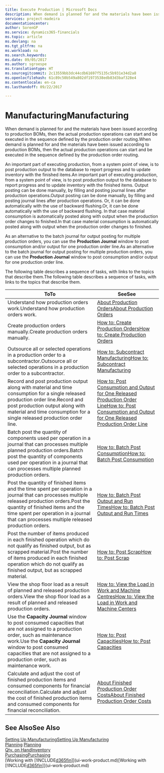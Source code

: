 ```yaml
---
title: Execute Production | Microsoft Docs
description: When demand is planned for and the materials have been issued according to production BOMs, then the actual production operations can start and be executed in the sequence defined by the production order routing.
services: project-madeira
documentationcenter: 
author: SorenGP
ms.service: dynamics365-financials
ms.topic: article
ms.devlang: na
ms.tgt_pltfrm: na
ms.workload: na
ms.search.keywords: 
ms.date: 09/05/2017
ms.author: sgroespe
ms.translationtype: HT
ms.sourcegitcommit: 2c13559bb3dc44cdb61697f5135c5b931e34d2a8
ms.openlocfilehash: 61c89c50b549a802df1973538edb83d3baf328e4
ms.contentlocale: en-ca
ms.lasthandoff: 09/22/2017

---
```

# <a name="manufacturing"></a><span data-ttu-id="c4669-103">Manufacturing</span><span class="sxs-lookup"><span data-stu-id="c4669-103">Manufacturing</span></span>
<span data-ttu-id="c4669-104">When demand is planned for and the materials have been issued according to production BOMs, then the actual production operations can start and be executed in the sequence defined by the production order routing.</span><span class="sxs-lookup"><span data-stu-id="c4669-104">When demand is planned for and the materials have been issued according to production BOMs, then the actual production operations can start and be executed in the sequence defined by the production order routing.</span></span>  

<span data-ttu-id="c4669-105">An important part of executing production, from a system point of view, is to post production output to the database to report progress and to update inventory with the finished items.</span><span class="sxs-lookup"><span data-stu-id="c4669-105">An important part of executing production, from a system point of view, is to post production output to the database to report progress and to update inventory with the finished items.</span></span> <span data-ttu-id="c4669-106">Output posting can be done manually, by filling and posting journal lines after production operations.</span><span class="sxs-lookup"><span data-stu-id="c4669-106">Output posting can be done manually, by filling and posting journal lines after production operations.</span></span> <span data-ttu-id="c4669-107">Or, it can be done automatically with the use of backward flushing.</span><span class="sxs-lookup"><span data-stu-id="c4669-107">Or, it can be done automatically with the use of backward flushing.</span></span> <span data-ttu-id="c4669-108">In that case material consumption is automatically posted along with output when the production order changes to finished.</span><span class="sxs-lookup"><span data-stu-id="c4669-108">In that case material consumption is automatically posted along with output when the production order changes to finished.</span></span>  

<span data-ttu-id="c4669-109">As an alternative to the batch journal for output posting for multiple production orders, you can use the **Production Journal** window to post consumption and/or output for one production order line.</span><span class="sxs-lookup"><span data-stu-id="c4669-109">As an alternative to the batch journal for output posting for multiple production orders, you can use the **Production Journal** window to post consumption and/or output for one production order line.</span></span>  

<span data-ttu-id="c4669-110">The following table describes a sequence of tasks, with links to the topics that describe them.</span><span class="sxs-lookup"><span data-stu-id="c4669-110">The following table describes a sequence of tasks, with links to the topics that describe them.</span></span>   

|<span data-ttu-id="c4669-111">**To**</span><span class="sxs-lookup"><span data-stu-id="c4669-111">**To**</span></span>|<span data-ttu-id="c4669-112">**See**</span><span class="sxs-lookup"><span data-stu-id="c4669-112">**See**</span></span>|  
|------------|-------------|  
|<span data-ttu-id="c4669-113">Understand how production orders work.</span><span class="sxs-lookup"><span data-stu-id="c4669-113">Understand how production orders work.</span></span>|[<span data-ttu-id="c4669-114">About Production Orders</span><span class="sxs-lookup"><span data-stu-id="c4669-114">About Production Orders</span></span>](production-about-production-orders.md)|
|<span data-ttu-id="c4669-115">Create production orders manually.</span><span class="sxs-lookup"><span data-stu-id="c4669-115">Create production orders manually.</span></span>|[<span data-ttu-id="c4669-116">How to: Create Production Orders</span><span class="sxs-lookup"><span data-stu-id="c4669-116">How to: Create Production Orders</span></span>](production-how-to-create-production-orders.md)|
|<span data-ttu-id="c4669-117">Outsource all or selected operations in a production order to a subcontractor.</span><span class="sxs-lookup"><span data-stu-id="c4669-117">Outsource all or selected operations in a production order to a subcontractor.</span></span>|[<span data-ttu-id="c4669-118">How to: Subcontract Manufacturing</span><span class="sxs-lookup"><span data-stu-id="c4669-118">How to: Subcontract Manufacturing</span></span>](production-how-to-subcontract-manufacturing.md)|
|<span data-ttu-id="c4669-119">Record and post production output along with material and time consumption for a single released production order line.</span><span class="sxs-lookup"><span data-stu-id="c4669-119">Record and post production output along with material and time consumption for a single released production order line.</span></span>|[<span data-ttu-id="c4669-120">How to: Post Consumption and Output for One Released Production Order Line</span><span class="sxs-lookup"><span data-stu-id="c4669-120">How to: Post Consumption and Output for One Released Production Order Line</span></span>](production-how-to-register-consumption-and-output.md)|  
|<span data-ttu-id="c4669-121">Batch post the quantity of components used per operation in a journal that can processes multiple planned production orders.</span><span class="sxs-lookup"><span data-stu-id="c4669-121">Batch post the quantity of components used per operation in a journal that can processes multiple planned production orders.</span></span>|[<span data-ttu-id="c4669-122">How to: Batch Post Consumption</span><span class="sxs-lookup"><span data-stu-id="c4669-122">How to: Batch Post Consumption</span></span>](production-how-to-post-consumption.md)|
|<span data-ttu-id="c4669-123">Post the quantity of finished items and the time spent per operation in a journal that can processes multiple released production orders.</span><span class="sxs-lookup"><span data-stu-id="c4669-123">Post the quantity of finished items and the time spent per operation in a journal that can processes multiple released production orders.</span></span>|[<span data-ttu-id="c4669-124">How to: Batch Post Output and Run Times</span><span class="sxs-lookup"><span data-stu-id="c4669-124">How to: Batch Post Output and Run Times</span></span>](production-how-to-post-output-quantity.md)|  
|<span data-ttu-id="c4669-125">Post the number of items produced in each finished operation which do not qualify as finished output, but as scrapped material.</span><span class="sxs-lookup"><span data-stu-id="c4669-125">Post the number of items produced in each finished operation which do not qualify as finished output, but as scrapped material.</span></span>|[<span data-ttu-id="c4669-126">How to: Post Scrap</span><span class="sxs-lookup"><span data-stu-id="c4669-126">How to: Post Scrap</span></span>](production-how-to-post-scrap.md)|
|<span data-ttu-id="c4669-127">View the shop floor load as a result of planned and released production orders.</span><span class="sxs-lookup"><span data-stu-id="c4669-127">View the shop floor load as a result of planned and released production orders.</span></span>|[<span data-ttu-id="c4669-128">How to: View the Load in Work and Machine Centres</span><span class="sxs-lookup"><span data-stu-id="c4669-128">How to: View the Load in Work and Machine Centers</span></span>](production-how-to-view-the-load-on-work-centers.md)|      
|<span data-ttu-id="c4669-129">Use the **Capacity Journal** window to post consumed capacities that are not assigned to a production order, such as maintenance work.</span><span class="sxs-lookup"><span data-stu-id="c4669-129">Use the **Capacity Journal** window to post consumed capacities that are not assigned to a production order, such as maintenance work.</span></span>|[<span data-ttu-id="c4669-130">How to: Post Capacities</span><span class="sxs-lookup"><span data-stu-id="c4669-130">How to: Post Capacities</span></span>](production-how-to-post-capacities.md)|  
|<span data-ttu-id="c4669-131">Calculate and adjust the cost of finished production items and consumed components for financial reconciliation.</span><span class="sxs-lookup"><span data-stu-id="c4669-131">Calculate and adjust the cost of finished production items and consumed components for financial reconciliation.</span></span>|[<span data-ttu-id="c4669-132">About Finished Production Order Costs</span><span class="sxs-lookup"><span data-stu-id="c4669-132">About Finished Production Order Costs</span></span>](finance-about-finished-production-order-costs.md)|  

## <a name="see-also"></a><span data-ttu-id="c4669-133">See Also</span><span class="sxs-lookup"><span data-stu-id="c4669-133">See Also</span></span>  
[<span data-ttu-id="c4669-134">Setting Up Manufacturing</span><span class="sxs-lookup"><span data-stu-id="c4669-134">Setting Up Manufacturing</span></span>](production-configure-production-processes.md)  
<span data-ttu-id="c4669-135">[Planning](production-planning.md)    </span><span class="sxs-lookup"><span data-stu-id="c4669-135">[Planning](production-planning.md)    </span></span>  
[<span data-ttu-id="c4669-136">Qty. on Hand</span><span class="sxs-lookup"><span data-stu-id="c4669-136">Inventory</span></span>](inventory-manage-inventory.md)  
[<span data-ttu-id="c4669-137">Purchasing</span><span class="sxs-lookup"><span data-stu-id="c4669-137">Purchasing</span></span>](purchasing-manage-purchasing.md)  
<span data-ttu-id="c4669-138">[Working with [!INCLUDE[d365fin](includes/d365fin_md.md)]](ui-work-product.md)</span><span class="sxs-lookup"><span data-stu-id="c4669-138">[Working with [!INCLUDE[d365fin](includes/d365fin_md.md)]](ui-work-product.md)</span></span>

